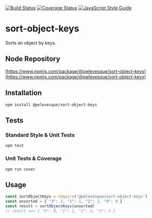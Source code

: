 [![Build Status](https://travis-ci.org/pelevesque/sort-object-keys.svg?branch=master)](https://travis-ci.org/pelevesque/sort-object-keys)
[![Coverage Status](https://coveralls.io/repos/github/pelevesque/sort-object-keys/badge.svg?branch=master)](https://coveralls.io/github/pelevesque/sort-object-keys?branch=master)
[![JavaScript Style Guide](https://img.shields.io/badge/code_style-standard-brightgreen.svg)](https://standardjs.com)

# sort-object-keys

Sorts an object by keys.

## Node Repository

[https://www.npmjs.com/package/@pelevesque/sort-object-keys](https://www.npmjs.com/package/@pelevesque/sort-object-keys)

## Installation

`npm install @pelevesque/sort-object-keys`

## Tests

### Standard Style & Unit Tests

`npm test`

### Unit Tests & Coverage

`npm run cover`

## Usage

```js
const sortObjectKeys = require('@pelevesque/sort-object-keys')
const unsorted = { "3": 3, "1": 1, "2": 2, "0": 0 }
const result = sortObjectKeys(unsorted)
// result === { "0": 0, "1": 1, "2": 2, "3": 3 }
```
